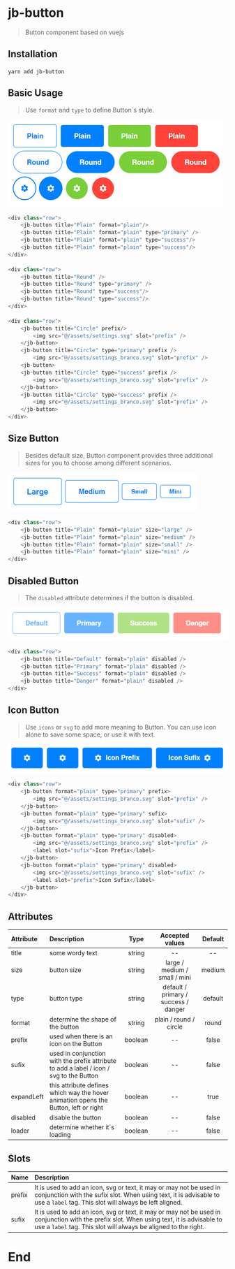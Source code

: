 # jb-button
 > Button component based on vuejs

## Installation

` yarn add jb-button `

## Basic Usage
>Use `format` and `type` to define Button`s style.

![](https://github.com/jacksbruno/jb-button/blob/master/src/assets/simple-buttons.jpg)

``` javascript
<div class="row">
	<jb-button title="Plain" format="plain"/>
	<jb-button title="Plain" format="plain" type="primary" />
	<jb-button title="Plain" format="plain" type="success"/>
	<jb-button title="Plain" format="plain" type="success"/>
</div>

<div class="row">
	<jb-button title="Round" />
	<jb-button title="Round" type="primary" />
	<jb-button title="Round" type="success"/>
	<jb-button title="Round" type="success"/>
</div>

<div class="row">
	<jb-button title="Circle" prefix/>
		<img src="@/assets/settings.svg" slot="prefix" />
	</jb-button>
	<jb-button title="Circle" type="primary" prefix />
		<img src="@/assets/settings_branco.svg" slot="prefix" />
	<jb-button>
	<jb-button title="Circle" type="success" prefix />
		<img src="@/assets/settings_branco.svg" slot="prefix" />
	</jb-button>
	<jb-button title="Circle" type="success" prefix />
		<img src="@/assets/settings_branco.svg" slot="prefix" />
	</jb-button>
</div>
```

## Size Button
> Besides default size, Button component provides three additional sizes for you to choose among different scenarios.

![](https://github.com/jacksbruno/jb-button/blob/master/src/assets/size-buttons.jpg)

``` javascript
<div class="row">
	<jb-button title="Plain" format="plain" size="large" />
	<jb-button title="Plain" format="plain" size="medium" />
	<jb-button title="Plain" format="plain" size="small" />
	<jb-button title="Plain" format="plain" size="mini" />
</div>
```

## Disabled Button
> The `disabled` attribute determines if the button is disabled.

![](https://github.com/jacksbruno/jb-button/blob/master/src/assets/disabled-buttons.jpg)

``` javascript
<div class="row">
	<jb-button title="Default" format="plain" disabled />
	<jb-button title="Primary" format="plain" disabled />
	<jb-button title="Success" format="plain" disabled />
	<jb-button title="Danger" format="plain" disabled />
</div>
```

## Icon Button
> Use `icons` or `svg` to add more meaning to Button. You can use icon alone to save some space, or use it with text.

![](https://github.com/jacksbruno/jb-button/blob/master/src/assets/icons-buttons.jpg)

``` javascript
<div class="row">
	<jb-button format="plain" type="primary" prefix>
		<img src="@/assets/settings_branco.svg" slot="prefix" />
	</jb-button>
	<jb-button format="plain" type="primary" sufix>
		<img src="@/assets/settings_branco.svg" slot="sufix" />
	</jb-button>
	<jb-button format="plain" type="primary" disabled>
		<img src="@/assets/settings_branco.svg" slot="prefix" />
		<label slot="sufix">Icon Prefix</label>
	</jb-button>
	<jb-button format="plain" type="primary" disabled>
		<img src="@/assets/settings_branco.svg" slot="sufix" />
		<label slot="prefix">Icon Sufix</label>
	</jb-button>
</div>
```

## Attributes
| Attribute  | Description  | Type | Accepted values | Default
| :------------ |:---------------|:-----:|:-----------:|:----------:|
| title    | some wordy text | string | -- | -- |
| size    | button size | string | large / medium / small / mini | medium |
| type    | button type | string | default / primary / success / danger | default |
| format    | determine the shape of the button | string | plain / round / circle | round |
| prefix    | used when there is an icon on the Button | boolean | -- | false |
| sufix    | used in conjunction with the prefix attribute to add a label / icon / svg to the Button | boolean | -- | false |
| expandLeft    | this attribute defines which way the hover animation opens the Button, left or right | boolean | -- | true |
| disabled    | disable the button | boolean | -- | false |
| loader    | determine whether it`s loading | boolean | -- | false |

## Slots
| Name  | Description  |
| :------------ |:---------------|
| prefix    | It is used to add an icon, svg or text, it may or may not be used in conjunction with the sufix slot. When using text, it is advisable to use a `label` tag. This slot will always be left aligned. |
| sufix    | It is used to add an icon, svg or text, it may or may not be used in conjunction with the prefix slot. When using text, it is advisable to use a `label` tag. This slot will always be aligned to the right. |

# End
